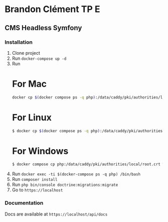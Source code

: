 # Brandon Clément TP E

## CMS Headless Symfony

### Installation

1. Clone project
2. Run `docker-compose up -d`
3. Run
   # For Mac
    ```bash
    docker cp $(docker compose ps -q php):/data/caddy/pki/authorities/local/root.crt /tmp/root.crt && sudo security add-trusted-cert -d -r trustRoot -k /Library/Keychains/System.keychain /tmp/root.crt
    ```
   # For Linux
    ```bash
    $ docker cp $(docker compose ps -q php):/data/caddy/pki/authorities/local/root.crt /usr/local/share/ca-certificates/root.crt && sudo update-ca-certificates
    ```
   # For Windows
    ```bash
    $ docker compose cp php:/data/caddy/pki/authorities/local/root.crt %TEMP%/root.crt && certutil -addstore -f "ROOT" %TEMP%/root.crt
    ```
4. Run `docker exec -ti $(docker-compose ps -q php) /bin/bash`
5. Run `composer install`
6. Run `php bin/console doctrine:migrations:migrate`
7. Go to `https://localhost`

### Documentation
Docs are available at `https://localhost/api/docs`
